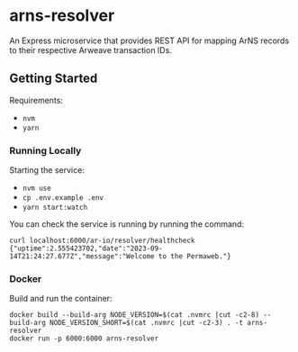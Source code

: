 # arns-resolver

An Express microservice that provides REST API for mapping ArNS records to their respective Arweave transaction IDs.

## Getting Started

Requirements:

- `nvm`
- `yarn`

### Running Locally

Starting the service:

- `nvm use`
- `cp .env.example .env`
- `yarn start:watch`

You can check the service is running by running the command:

```shell
curl localhost:6000/ar-io/resolver/healthcheck
{"uptime":2.555423702,"date":"2023-09-14T21:24:27.677Z","message":"Welcome to the Permaweb."}
```

### Docker

Build and run the container:

```shell
docker build --build-arg NODE_VERSION=$(cat .nvmrc |cut -c2-8) --build-arg NODE_VERSION_SHORT=$(cat .nvmrc |cut -c2-3) . -t arns-resolver
docker run -p 6000:6000 arns-resolver
```
